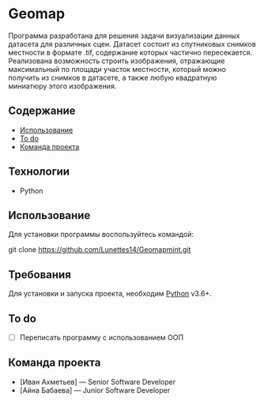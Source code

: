 # Geomap
Программа разработана для решения задачи визуализации данных датасета для различных сцен. Датасет состоит из спутниковых снимков местности в формате .tif, содержание которых частично пересекается. Реализована возможность строить изображения, отражающие максимальный по площади участок местности, который можно получить из снимков в датасете, а также любую квадратную миниатюру этого изображения.

## Содержание
- [Использование](#использование)
- [To do](#to-do)
- [Команда проекта](#команда-проекта)

## Технологии
- Python

## Использование

Для установки программы воспользуйтесь командой:

  git clone https://github.com/Lunettes14/Geomapmint.git


## Требования
Для установки и запуска проекта, необходим [Python](https://www.python.org/) v3.6+.



## To do
- [ ] Переписать программу с использованием ООП

## Команда проекта

- [Иван Ахметьев] — Senior Software Developer
- [Айна Бабаева] — Junior Software Developer


